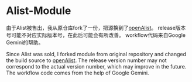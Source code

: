 # Alist-Module

由于Alist被售出，我从原仓库fork了一份，把源换到了[openAlist](https://github.com/AlliotTech/openalist)。
release版本号可能不对应实际版本号，在此后可能会有所改善。
workflow代码来自Google Gemini的帮助。

Since Alist was sold, I forked module from original repository and changed the build source to [openAlist](https://github.com/AlliotTech/openalist).
The release version number may not correspond to the actual version number, which may improve in the future.
The workflow code comes from the help of Google Gemini.
